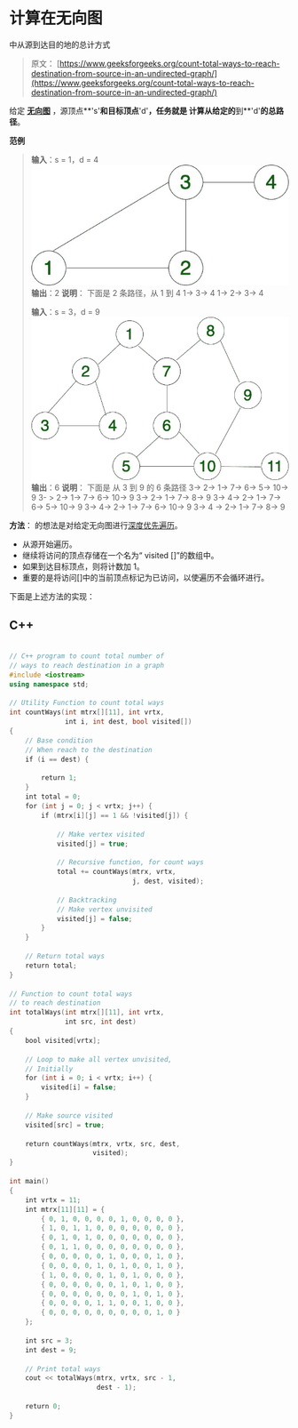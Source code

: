 # 计算在无向图

中从源到达目的地的总计方式

> 原文： [https://www.geeksforgeeks.org/count-total-ways-to-reach-destination-from-source-in-an-undirected-graph/](https://www.geeksforgeeks.org/count-total-ways-to-reach-destination-from-source-in-an-undirected-graph/)

给定 **[无向图](https://www.geeksforgeeks.org/graph-and-its-representations/)** ，源顶点**'s'**和目标顶点**'d'**，任务就是 **计算从给定**的**到**'d'**的总路径**。

**范例**

> **输入**：s = 1，d = 4
> ![Undirected Graph with 4 nodes](img/45271167e65cda595ae7b4f0c0954cc3.png)
> **输出**：2
> **说明**：
> 下面是 2 条路径，从 1 到 4
> 1-> 3-> 4
> 1-> 2-> 3-> 4
> 
> **输入**：s = 3，d = 9
> ![Undirected graph](img/660d3680c2aafd80bff15f5f1acb4a92.png)
> **输出**：6
> **说明**：
> 下面是 从 3 到 9 的 6 条路径
> 3-> 2-> 1-> 7-> 6-> 5-> 10-> 9
> 3- > 2-> 1-> 7-> 6-> 10-> 9
> 3-> 2-> 1-> 7-> 8-> 9
> 3-> 4-> 2-> 1-> 7-> 6-> 5-> 10-> 9
> 3-> 4-> 2-> 1-> 7-> 6-> 10-> 9
> 3-> 4 -> 2-> 1-> 7-> 8-> 9

**方法**：
的想法是对给定无向图进行[深度优先遍历](https://www.geeksforgeeks.org/depth-first-search-or-dfs-for-a-graph/)。

*   从源开始遍历。
*   继续将访问的顶点存储在一个名为“ visited []”的数组中。
*   如果到达目标顶点，则将计数加 1。
*   重要的是将访问[]中的当前顶点标记为已访问，以使遍历不会循环进行。

下面是上述方法的实现：

## C++

```cpp

// C++ program to count total number of 
// ways to reach destination in a graph 
#include <iostream> 
using namespace std; 

// Utility Function to count total ways 
int countWays(int mtrx[][11], int vrtx, 
              int i, int dest, bool visited[]) 
{ 
    // Base condition 
    // When reach to the destination 
    if (i == dest) { 

        return 1; 
    } 
    int total = 0; 
    for (int j = 0; j < vrtx; j++) { 
        if (mtrx[i][j] == 1 && !visited[j]) { 

            // Make vertex visited 
            visited[j] = true; 

            // Recursive function, for count ways 
            total += countWays(mtrx, vrtx, 
                               j, dest, visited); 

            // Backtracking 
            // Make vertex unvisited 
            visited[j] = false; 
        } 
    } 

    // Return total ways 
    return total; 
} 

// Function to count total ways 
// to reach destination 
int totalWays(int mtrx[][11], int vrtx, 
              int src, int dest) 
{ 
    bool visited[vrtx]; 

    // Loop to make all vertex unvisited, 
    // Initially 
    for (int i = 0; i < vrtx; i++) { 
        visited[i] = false; 
    } 

    // Make source visited 
    visited[src] = true; 

    return countWays(mtrx, vrtx, src, dest, 
                     visited); 
} 

int main() 
{ 
    int vrtx = 11; 
    int mtrx[11][11] = { 
        { 0, 1, 0, 0, 0, 0, 1, 0, 0, 0, 0 }, 
        { 1, 0, 1, 1, 0, 0, 0, 0, 0, 0, 0 }, 
        { 0, 1, 0, 1, 0, 0, 0, 0, 0, 0, 0 }, 
        { 0, 1, 1, 0, 0, 0, 0, 0, 0, 0, 0 }, 
        { 0, 0, 0, 0, 0, 1, 0, 0, 0, 1, 0 }, 
        { 0, 0, 0, 0, 1, 0, 1, 0, 0, 1, 0 }, 
        { 1, 0, 0, 0, 0, 1, 0, 1, 0, 0, 0 }, 
        { 0, 0, 0, 0, 0, 0, 1, 0, 1, 0, 0 }, 
        { 0, 0, 0, 0, 0, 0, 0, 1, 0, 1, 0 }, 
        { 0, 0, 0, 0, 1, 1, 0, 0, 1, 0, 0 }, 
        { 0, 0, 0, 0, 0, 0, 0, 0, 0, 1, 0 } 
    }; 

    int src = 3; 
    int dest = 9; 

    // Print total ways 
    cout << totalWays(mtrx, vrtx, src - 1, 
                      dest - 1); 

    return 0; 
} 

```
